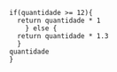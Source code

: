 ```function calculaPrecoTotal(quantidade) {
if(quantidade >= 12){
  return quantidade * 1
    } else {
  return quantidade * 1.3
  }
quantidade
}
```